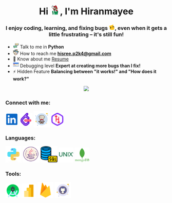 <h1 align="center">Hi <img src="img/mario_wave.gif" alt="waving to you" width="30" height="30"/>, I'm Hiranmayee</h1>
<h3 align="center">I enjoy coding, learning, and fixing bugs <img src="img/meow_derpy.gif" alt="waving to you" width="18" height="18"/>, even when it gets a little frustrating – it's still fun!</h3> 


- <img src="img/conversation.gif" height="18" width="18"/> Talk to me in **Python**
- <img src="img/triangle_mail.gif" height="18" width="18"/> How to reach me **hisree.p2k4@gmail.com**
- 📄 Know about me [Resume](https://drive.google.com/file/d/1MlaX6BvfrQyZCIMRi1QIpp6TTboJhJN-/view?usp=sharing)
- <img src="img/error.gif" height="18" width="18"/> Debugging level **Expert at creating more bugs than I fix!**
- ⚡ Hidden Feature **Balancing between "it works!" and "How does it work?"**


<div align="center">
<a href="https://u8views.com/github/HiranmayeeSreePokala"><img src="https://u8views.com/api/v1/github/profiles/115624585/views/day-week-month-total-count.svg"></a>
</div>


<h3 align="left">Connect with me:</h3>
<p align="left">
<a href="https://www.linkedin.com/in/hiranmayeesree/" target="blank"><img align="center" src="img/linkedinlogo.gif" alt="hiranmayeesree pokala" height="40" width="40" /></a>
<a href="https://www.leetcode.com/hiranmae" target="blank"><img align="center" src="img/leetcode.png" alt="hiranmae" height="40" width="40" /></a>
<a href="https://www.codechef.com/users/hiranmayee_04" target="blank"><img align="center" src="img/codechef.png" alt="hiranmayee_04" height="50" width="50" /></a>
  <a href="https://www.hackerrank.com/profile/hisree_p2k4" target="blank"><img align="center" src="img/hr.png" alt="hisree_p2k4" height="40" width="40" /></a>
</p>


<h3 align="left">Languages:</h3>
<p align="left">
    <img src="img/python.png" alt="python" width="50" height="50"/>  
    <img src="img/java.png" alt="java" width="52" height="50"/> 
    <img src="img/database.png" alt="sql" width="52" height="50"/> 
    <img src="img/unix.png" alt="unix" width="46" height="46"/> 
    <img src="img/mongodb.png" alt="mongodb" width="46" height="46"/> 
</p>


<h3 align="left">Tools:</h3>
<p align="left"> 
    <img src="img/androidstudio.png" alt="android" width="46" height="46"/> 
    <!-- <img src="img/vscode.png" alt="vscode" width="50" height="50"/> 
    <img src="img/latex.png" alt="latex" width="50" height="50"/>  -->
    <img src="img/power bi.png" alt="power bi" width="46" height="46"/>
     <img src="img/firebase.png" alt="firebase" width="50" height="50"/>  
    <img src="img/git.png" alt="git" width="50" height="50"/> 
</p>


<!-- <div align="center" style="display: flex; justify-content: center; gap: 20px;">
  <img src="https://github-readme-stats.vercel.app/api/top-langs/?username=HiranmayeesreePokala&theme=vue-dark&show_icons=true&hide_border=true&layout=compact" alt="Languages" height="180"/>
</div> -->




